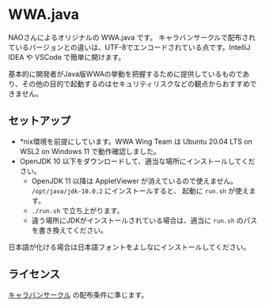WWA.java
========
NAOさんによるオリジナルの WWA.java です。
キャラバンサークルで配布されているバージョンとの違いは、UTF-8でエンコードされている点です。IntelliJ IDEA や VSCode で簡単に開けます。

基本的に開発者がJava版WWAの挙動を把握するために提供しているものであり、その他の目的で起動するのはセキュリティリスクなどの観点からおすすめできません。

セットアップ
-----------
- \*nix環境を前提にしています。WWA Wing Team は Ubuntu 20.04 LTS on WSL2 on Windows 11 で動作確認しました。
- OpenJDK 10 以下をダウンロードして、適当な場所にインストールしてください。
  - OpenJDK 11 以降は AppletViewer が消えているので使えません。
  `/opt/java/jdk-10.0.2` にインストールすると、 起動に `run.sh` が使えます。
  - `./run.sh` で立ち上がります。
  - 違う場所にJDKがインストールされている場合は、適当に `run.sh` のパスを書き換えてください。

日本語が化ける場合は日本語フォントをよしなにインストールしてください。

ライセンス
----------
[キャラバンサークル](https://wwajp.com) の配布条件に準じます。

